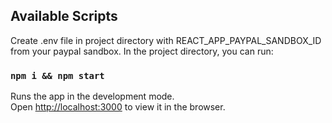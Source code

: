 ## Available Scripts
Create .env file in project directory with REACT_APP_PAYPAL_SANDBOX_ID  from your paypal sandbox.
In the project directory, you can run:

### `npm i && npm start`

Runs the app in the development mode.<br>
Open [http://localhost:3000](http://localhost:3000) to view it in the browser.